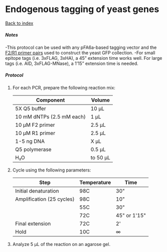 # Endogenous tagging of yeast genes

[Back to index](https://zentnerlab.github.io/)

##### Notes
-This protocol can be used with any pFA6a-based tagging vector and the [F2/R1 primer pairs](http://yeastgfp.yeastgenome.org/yeastGFPOligoSequence.txt) used to construct the yeast GFP collection. 
-For small epitope tags (i.e. 3xFLAG, 3xHA), a 45” extension time works well. For large tags (i.e. AID, 3xFLAG-MNase), a 1’15” extension time is needed.

##### Protocol
1. For each PCR, prepare the following reaction mix:
    
    | Component | Volume |
    |-----------|--------|
    | 5X Q5 buffer | 10 μL |
    | 10 mM dNTPs (2.5 mM each) | 1 μL |
    | 10 μM F2 primer | 2.5 μL |
    | 10 μM R1 primer | 2.5 μL |
    | 1-5 ng DNA | X μL |
    | Q5 polymerase | 0.5 μL |
    | H&#8322;O | to 50 μL |

2. Cycle using the following parameters:

    | Step                      | Temperature  | Time     |
    |---------------------------|--------------|----------|
    | Initial denaturation      | 98C          | 30"      |
    | Amplification (25 cycles) | 98C          | 10"      |
    |                           | 55C          | 30"      |
    |                           | 72C          | 45" or 1'15"    |
    | Final extension           | 72C          | 2'       |
    | Hold                      | 10C          | &#8734;  |
    
6. Analyze 5 μL of the reaction on an agarose gel.
